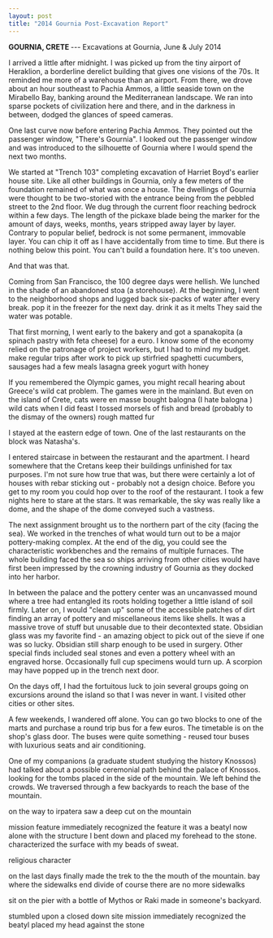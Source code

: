 ```yaml
---
layout: post
title: "2014 Gournia Post-Excavation Report"
---
```

<b>GOURNIA, CRETE </b> --- Excavations at Gournia, June & July 2014

I arrived a little after midnight. I was picked up from the tiny airport of Heraklion, a borderline derelict building that gives one visions of the 70s. It reminded me more of a warehouse than an airport. From there, we drove about an hour southeast to Pachia Ammos, a little seaside town on the Mirabello Bay, banking around the Mediterranean landscape. We ran into sparse pockets of civilization here and there, and in the darkness in between, dodged the glances of speed cameras.

One last curve now before entering Pachia Ammos. They pointed out the passenger window, "There's Gournia". I looked out the passenger window and was introduced to the silhouette of Gournia where I would spend the next two months.

We started at "Trench 103" completing excavation of Harriet Boyd's earlier house site. Like all other buildings in Gournia, only a few meters of the foundation remained of what was once a house. The dwellings of Gournia were thought to be two-storied with the entrance being from the pebbled street to the 2nd floor. We dug through the current floor reaching bedrock within a few days. The length of the pickaxe blade being the marker for the amount of days, weeks, months, years stripped away layer by layer. Contrary to popular belief, bedrock is not some permanent, immovable layer. You can chip it off as I have accidentally from time to time. But there is nothing below this point. You can't build a foundation here. It's too uneven.

And that was that.

Coming from San Francisco, the 100 degree days were hellish. We lunched in the shade of an abandoned stoa (a storehouse). At the beginning, I went to the neighborhood shops and lugged back six-packs of water after every break. pop it in the freezer for the next day. drink it as it melts They said the water was potable.  

That first morning, I went early to the bakery and got a spanakopita (a spinach pastry with feta cheese) for a euro. I know some of the economy relied on the patronage of project workers, but I had to mind my budget. make regular trips after work to pick up stirfried spaghetti cucumbers, sausages  had a few meals lasagna greek yogurt with honey

If you remembered the Olympic games, you might recall hearing about Greece's wild cat problem. The games were in the mainland. But even on the island of Crete, cats were  en masse bought balogna (I hate balogna ) wild cats when I did feast I tossed morsels of fish and bread (probably to the dismay of the owners) rough matted fur

I stayed at the eastern edge of town. One of the last restaurants on the block was Natasha's.

I entered staircase in between the restaurant and the apartment.  I heard somewhere that the Cretans keep their buildings unfinished for tax purposes. I'm not sure how true that was, but there were certainly a lot of houses with rebar sticking out - probably not a design choice. Before you get to my room you could hop over to the roof of the restaurant. I took a few nights here to stare at the stars. It was remarkable, the sky was really like a dome, and the shape of the dome conveyed such a vastness.

The next assignment brought us to the northern part of the city (facing the sea). We worked in the trenches of what would turn out to be a major pottery-making complex. At the end of the dig, you could see the characteristic workbenches and the remains of multiple furnaces. The whole building faced the sea so ships arriving from other cities would have first been impressed by the crowning industry of Gournia as they docked into her harbor.

In between the palace and the pottery center was an uncanvassed mound where a tree had entangled its roots holding together a little island of soil firmly. Later on, I would "clean up" some of the accessible patches of dirt finding an array of pottery and miscellaneous items like shells. It was a massive trove of stuff but unusable due to their decontexted state. Obsidian glass was my favorite find - an amazing object to pick out of the sieve if one was so lucky. Obsidian still sharp enough to be used in surgery. Other special finds included seal stones and even a pottery wheel with an engraved horse. Occasionally full cup specimens would turn up. A scorpion may have popped up in the trench next door.

On the days off, I had the fortuitous luck to join several groups going on excursions around the island so that I was never in want. I visited other cities or other sites.

A few weekends, I wandered off alone. You can go two blocks to one of the marts and purchase a round trip bus for a few euros. The timetable is on the shop's glass door. The buses were quite something - reused tour buses with luxurious seats and air conditioning.

One of my companions (a graduate student studying the history Knossos) had talked about a possible ceremonial path behind the palace of Knossos.  looking for the tombs placed in the side of the mountain. We left behind the crowds. We traversed through a few backyards to reach the base of the mountain.

on the way to irpatera saw a deep cut on the mountain

mission feature immediately recognized the feature it was a beatyl now alone with the structure I bent down and placed my forehead to the stone. characterized the surface with my beads of sweat.

religious character

on the last days finally made the trek to the the mouth of the mountain. bay where the sidewalks end divide of course there are no more sidewalks

sit on the pier with a bottle of Mythos or Raki made in someone's backyard.

stumbled upon a closed down site mission immediately recognized the beatyl placed my head against the stone

